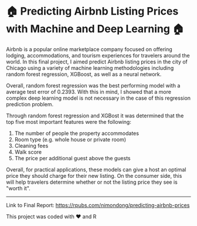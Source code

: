 # 🏠 Predicting Airbnb Listing Prices with Machine and Deep Learning 🏠

Airbnb is a popular online marketplace company focused on offering lodging, accommodations, and tourism experiences for travelers around the world. In this final project, I aimed predict Airbnb listing prices in the city of Chicago using a variety of machine learning methodologies including random forest regression, XGBoost, as well as a neural network. 

Overall, random forest regression was the best performing model with a average test error of 0.2393. With this in mind, I showed that a more complex deep learning model is not necessary in the case of this regression prediction problem. 

Through random forest regression and XGBost it was determined that the top five most important features were the following: 

1. The number of people the property accommodates 
2. Room type (e.g. whole house or private room)
3. Cleaning fees
4. Walk score
5. The price per additional guest above the guests

Overall, for practical applications, these models can give a host an optimal price they should charge for their new listing. On the consumer side, this will help travelers determine whether or not the listing price they see is "worth it". 

---

Link to Final Report: https://rpubs.com/nimondong/predicting-airbnb-prices

This project was coded with ❤️ and R


